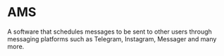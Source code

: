 # AMS
A software that schedules messages to be sent to other users through messaging platforms such as Telegram, Instagram, Messager and many more.
